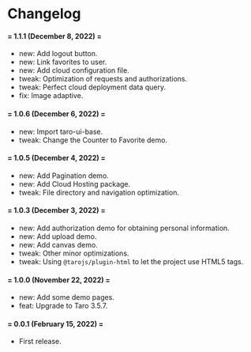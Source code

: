 # Changelog


#### = 1.1.1 (December 8, 2022) =

* new: Add logout button.
* new: Link favorites to user.
* new: Add cloud configuration file.
* tweak: Optimization of requests and authorizations.
* tweak: Perfect cloud deployment data query.
* fix: Image adaptive.


#### = 1.0.6 (December 6, 2022) =

* new: Import taro-ui-base.
* tweak: Change the Counter to Favorite demo.


#### = 1.0.5 (December 4, 2022) =

* new: Add Pagination demo.
* new: Add Cloud Hosting package.
* tweak: File directory and navigation optimization.


#### = 1.0.3 (December 3, 2022) =

* new: Add authorization demo for obtaining personal information.
* new: Add upload demo.
* new: Add canvas demo.
* tweak: Other minor optimizations.
* tweak: Using `@tarojs/plugin-html` to let the project use HTML5 tags.


#### = 1.0.0 (November 22, 2022) =

* new: Add some demo pages.
* feat: Upgrade to Taro 3.5.7.



#### = 0.0.1 (February 15, 2022) =

* First release.
